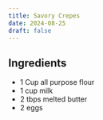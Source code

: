 ```yaml
---
title: Savory Crepes
date: 2024-08-25
draft: false
---
```


## Ingredients

* 1 Cup all purpose flour
* 1 cup milk
* 2 tbps melted butter
* 2 eggs
